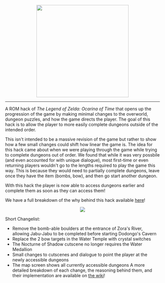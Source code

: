 <p align="center">
  <img src="https://github.com/nmacadam/ocarina-unlocked/assets/37878073/05ec7437-d904-4167-94c6-6e76e70c01e7" height="300px"/>
</p>
<hr>
A ROM hack of <i>The Legend of Zelda: Ocarina of Time</i> that opens up the progression of the game by making minimal changes to the overworld, dungeon puzzles, and how the game directs the player.
The goal of this hack is to allow the player to more easily complete dungeons outside of the intended order. </p>

This isn't intended to be a massive revision of the game but rather to show how a few small changes could shift how linear the game is.
The idea for this hack came about when we were playing through the game while trying to complete dungeons out of order.
We found that while it was very possbile (and even accounted for with unique dialogue), most first-time or even returning players wouldn't go to the lengths required to play the game this way.
This is because they would need to partially complete dungeons, leave once they have the item (bombs, bow), and then go start another dungeon.

With this hack the player is now able to access dungeons earlier and complete them as soon as they can access them!

We have a full breakdown of the why behind this hack available [here](https://github.com/nmacadam/ocarina-unlocked/wiki)!


<p align="center">
  <img src="https://github.com/nmacadam/ocarina-unlocked/assets/37878073/56b9736e-dd53-4a5f-ada8-5e84563c87cc" />
</p>

Short Changelist:
- Remove the bomb-able boulders at the entrance of Zora's River, allowing Jabu-Jabu to be completed before starting Dodongo's Cavern
- Replace the 2 bow targets in the Water Temple with crystal switches
- The Nocturne of Shadow cutscene no longer requires the Water Medallion
- Small changes to cutscenes and dialogue to point the player at the newly accessible dungeons
- The map screen shows all currently accessible dungeons
A more detailed breakdown of each change, the reasoning behind them, and  their implementation are available on [the wiki](https://github.com/nmacadam/ocarina-unlocked/wiki/Changes)!
